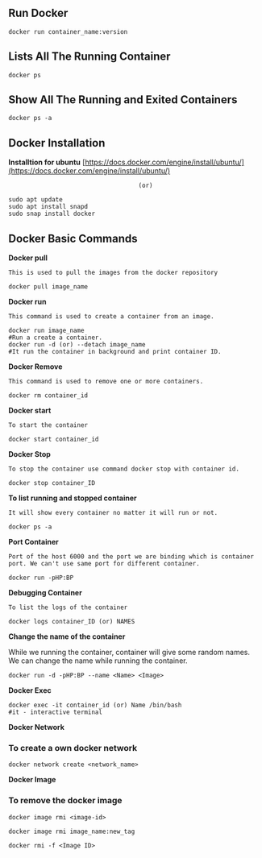 ## Run Docker 

```
docker run container_name:version
```

## Lists All The Running Container

```
docker ps
```

## Show All The Running and Exited Containers

```
docker ps -a
```

## Docker Installation

**Installtion for ubuntu**
 [https://docs.docker.com/engine/install/ubuntu/](https://docs.docker.com/engine/install/ubuntu/)
 
                                        (or)
										
```
sudo apt update
sudo apt install snapd
sudo snap install docker
```

## Docker Basic Commands

**Docker pull**

	This is used to pull the images from the docker repository

```
docker pull image_name
```

**Docker run**

	This command is used to create a container from an image.
	
```
docker run image_name 
#Run a create a container.
docker run -d (or) --detach image_name 
#It run the container in background and print container ID.
```
**Docker Remove**

	This command is used to remove one or more containers.

```
docker rm container_id
```

**Docker start**

	To start the container 
	
```
docker start container_id
```

**Docker Stop**

	To stop the container use command docker stop with container id.
	
```
docker stop container_ID
```

**To list running and stopped container**

	It will show every container no matter it will run or not.
```
docker ps -a
```

**Port Container**

	Port of the host 6000 and the port we are binding which is container port. We can't use same port for different container.
	 
```
docker run -pHP:BP
```

**Debugging Container**

	To list the logs of the container
	
```
docker logs container_ID (or) NAMES
```

**Change the name of the container**

While we running the container, container will give some random names. We can change the name while running the container.

```
docker run -d -pHP:BP --name <Name> <Image>
```

**Docker Exec**

```
docker exec -it container_id (or) Name /bin/bash
#it - interactive terminal
```

**Docker Network**

### To create a own docker network

```
docker network create <network_name>
```

**Docker Image**

### To remove the docker image

```
docker image rmi <image-id>

docker image rmi image_name:new_tag

docker rmi -f <Image ID>
```